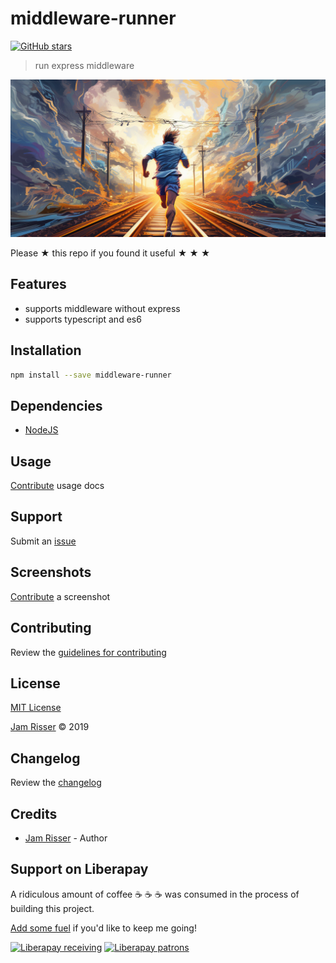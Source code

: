 # middleware-runner

[![GitHub stars](https://img.shields.io/github/stars/codejamninja/middleware-runner.svg?style=social&label=Stars)](https://github.com/codejamninja/middleware-runner)

> run express middleware

![](assets/middleware-runner.png)

Please ★ this repo if you found it useful ★ ★ ★

## Features

- supports middleware without express
- supports typescript and es6

## Installation

```sh
npm install --save middleware-runner
```

## Dependencies

- [NodeJS](https://nodejs.org)

## Usage

[Contribute](https://github.com/codejamninja/middleware-runner/blob/master/CONTRIBUTING.md) usage docs

## Support

Submit an [issue](https://github.com/codejamninja/middleware-runner/issues/new)

## Screenshots

[Contribute](https://github.com/codejamninja/middleware-runner/blob/master/CONTRIBUTING.md) a screenshot

## Contributing

Review the [guidelines for contributing](https://github.com/codejamninja/middleware-runner/blob/master/CONTRIBUTING.md)

## License

[MIT License](https://github.com/codejamninja/middleware-runner/blob/master/LICENSE)

[Jam Risser](https://codejam.ninja) © 2019

## Changelog

Review the [changelog](https://github.com/codejamninja/middleware-runner/blob/master/CHANGELOG.md)

## Credits

- [Jam Risser](https://codejam.ninja) - Author

## Support on Liberapay

A ridiculous amount of coffee ☕ ☕ ☕ was consumed in the process of building this project.

[Add some fuel](https://liberapay.com/codejamninja/donate) if you'd like to keep me going!

[![Liberapay receiving](https://img.shields.io/liberapay/receives/codejamninja.svg?style=flat-square)](https://liberapay.com/codejamninja/donate)
[![Liberapay patrons](https://img.shields.io/liberapay/patrons/codejamninja.svg?style=flat-square)](https://liberapay.com/codejamninja/donate)
